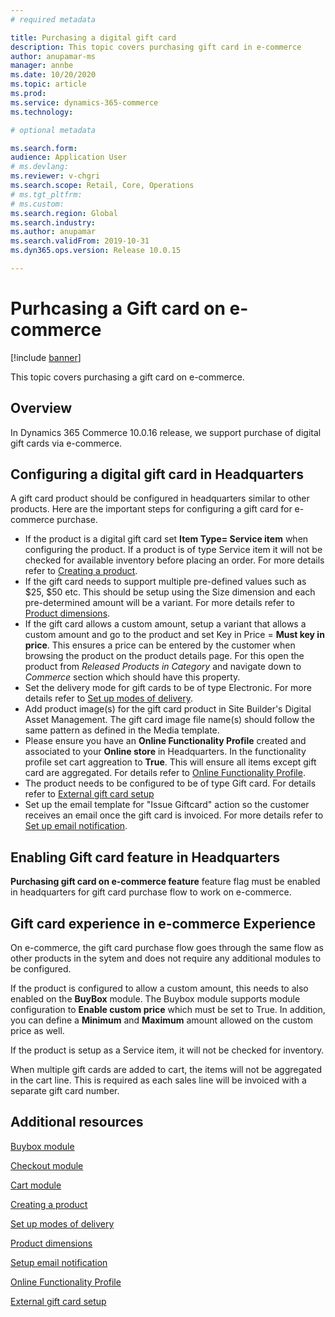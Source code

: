 ```yaml
---
# required metadata

title: Purchasing a digital gift card
description: This topic covers purchasing gift card in e-commerce
author: anupamar-ms
manager: annbe
ms.date: 10/20/2020
ms.topic: article
ms.prod: 
ms.service: dynamics-365-commerce
ms.technology: 

# optional metadata

ms.search.form:  
audience: Application User
# ms.devlang: 
ms.reviewer: v-chgri
ms.search.scope: Retail, Core, Operations
# ms.tgt_pltfrm: 
# ms.custom: 
ms.search.region: Global
ms.search.industry: 
ms.author: anupamar
ms.search.validFrom: 2019-10-31
ms.dyn365.ops.version: Release 10.0.15

---
```


# Purhcasing a Gift card on e-commerce

[!include [banner](includes/banner.md)]

This topic covers purchasing a gift card on e-commerce.

## Overview
In Dynamics 365 Commerce 10.0.16 release, we support purchase of digital gift cards via e-commerce. 

## Configuring a digital gift card in Headquarters
A gift card product should be configured in headquarters similar to other products. Here are the important steps for configuring a gift card for e-commerce purchase.

- If the product is a digital gift card set **Item Type= Service item** when configuring the product. If a product is of type Service item it will not be checked for available inventory before placing an order. For more details refer to [Creating a product](create-new-product-commerce.md).
- If the gift card needs to support multiple pre-defined values such as $25, $50 etc. This should be setup using the Size dimension and each pre-determined amount will be a variant. For more details refer to [Product dimensions](https://docs.microsoft.com/dynamics365/supply-chain/pim/product-dimensions?toc=/dynamics365/retail/toc.json).
- If the gift card allows a custom amount, setup a variant that allows a custom amount and go to the product and set Key in Price = **Must key in price**. This ensures a price can be entered by the customer when browsing the product on the product details page. For this open the product from *Released Products in Category* and navigate down to *Commerce* section which should have this property.
- Set the delivery mode for gift cards to be of type Electronic. For more details refer to [Set up modes of delivery](https://docs.microsoft.com/dynamicsax-2012/appuser-itpro/set-up-modes-of-delivery).
- Add product image(s) for the gift card product in Site Builder's Digital Asset Management. The gift card image file name(s) should follow the same pattern as defined in the Media template. 
- Please ensure you have an **Online Functionality Profile** created and associated to your **Online store** in Headquarters. In the functionality profile set cart aggreation to **True**. This will ensure all items except gift card are aggregated. For details refer to [Online Functionality Profile](online-functionality-profile.md).
- The product needs to be configured to be of type Gift card.  For details refer to [External gift card setup](./dev-itpro/gift-card.md)
- Set up the email template for "Issue Giftcard" action so the customer receives an email once the gift card is invoiced. For more details refer to [Set up email notification](email-notification-profiles.md).


## Enabling Gift card feature in Headquarters
**Purchasing gift card on e-commerce feature** feature flag must be enabled in headquarters for gift card purchase flow to work on e-commerce. 

## Gift card experience in e-commerce Experience
On e-commerce, the gift card purchase flow goes through the same flow as other products in the sytem and does not require any additional modules to be configured.

If the product is configured to allow a custom amount, this needs to also enabled on the **BuyBox** module. The Buybox module supports module configuration to **Enable custom price** which must be set to True. In addition, you can define a **Minimum** and **Maximum** amount allowed on the custom price as well.

If the product is setup as a Service item, it will not be checked for inventory.

When multiple gift cards are added to cart, the items will not be aggregated in the cart line. This is required as each sales line will be invoiced with a separate gift card number. 


## Additional resources

[Buybox module](add-buy-box.md)

[Checkout module](add-checkout-module.md)

[Cart module](add-cart-module.md)

[Creating a product](create-new-product-commerce.md)

[Set up modes of delivery](https://docs.microsoft.com/dynamicsax-2012/appuser-itpro/set-up-modes-of-delivery)

[Product dimensions](https://docs.microsoft.com/dynamics365/supply-chain/pim/product-dimensions?toc=/dynamics365/retail/toc.jso)

[Setup email notification](email-notification-profiles.md)

[Online Functionality Profile](online-functionality-profile.md)

[External gift card setup](./dev-itpro/gift-card.md)
